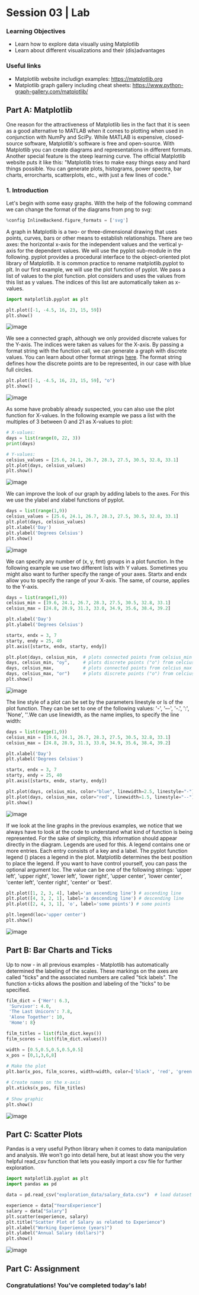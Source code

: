 # Session 03 | Lab

### Learning Objectives
- Learn how to explore data visually using Matplotlib
- Learn about different visualizations and their (dis)advantages

### Useful links
- Matplotlib website includign examples: https://matplotlib.org
- Matplotlib graph gallery including cheat sheets: https://www.python-graph-gallery.com/matplotlib/

## Part A: Matplotlib
One reason for the attractiveness of Matplotlib lies in the fact that it is seen as a good alternative to MATLAB when it comes to 
plotting when used in conjunction with NumPy and SciPy. While MATLAB is expensive, closed-source software, 
Matplotlib's software is free and open-source. With Matplotlib you can create diagrams and representations in 
different formats. Another special feature is the steep learning curve.
The official Matplotlib website puts it like this: "Matplotlib tries to make easy things easy and hard things possible.
You can generate plots, histograms, power spectra, bar charts, errorcharts, scatterplots, etc., with just a few lines of code."
### 1. Introduction
Let's begin with some easy graphs.
With the help of the following command we can change the format of the diagrams from png to svg:
```python
%config InlineBackend.figure_formats = ['svg']
```
A graph in Matplotlib is a two- or three-dimensional drawing that uses points, curves, bars or other means to establish
relationships. There are two axes: the horizontal x-axis for the independent values and the vertical y-axis for the 
dependent values. We will use the pyplot sub-module in the following. pyplot provides a procedural interface to the
object-oriented plot library of Matplotlib. It is common practice to rename matplotlib.pyplot to plt. In our first example,
we will use the plot function of pyplot. We pass a list of values to the plot function. plot considers and uses the values
from this list as y values. The indices of this list are automatically taken as x-values.

```python
import matplotlib.pyplot as plt

plt.plot([-1, -4.5, 16, 23, 15, 59])
plt.show()
```
![image](example-plots/line-graph-01.png)

We see a connected graph, although we only provided discrete values for the Y-axis. The indices were taken as values for
the X-axis. By passing a format string with the function call, we can generate a graph with discrete values. You can learn about other format strings [here](https://matplotlib.org/stable/api/_as_gen/matplotlib.pyplot.plot.html).
The format string defines how the discrete points are to be represented, in our case with blue full circles.

```python
plt.plot([-1, -4.5, 16, 23, 15, 59], "o")
plt.show()
```
![image](example-plots/format-string.png)

As some have probably already suspected, you can also use the plot function for X-values. In the following example we
pass a list with the multiples of 3 between 0 and 21 as X-values to plot:

```python
# X-values:
days = list(range(0, 22, 3))
print(days)

# Y-values:
celsius_values = [25.6, 24.1, 26.7, 28.3, 27.5, 30.5, 32.8, 33.1]
plt.plot(days, celsius_values)
plt.show()
```
![image](example-plots/x-values.png)

We can improve the look of our graph by adding labels to the axes. For this we use the ylabel and xlabel functions of pyplot.

```python
days = list(range(1,9))
celsius_values = [25.6, 24.1, 26.7, 28.3, 27.5, 30.5, 32.8, 33.1]
plt.plot(days, celsius_values)
plt.xlabel('Day')
plt.ylabel('Degrees Celsius')
plt.show()
```
![image](example-plots/labels.png)

We can specify any number of (x, y, fmt) groups in a plot function. In the following example we use two different lists
with Y values. Sometimes you might also want to further specify the range of your axes.
Startx and endx allow you to specify the range of your X-axis. The same, of course, applies to the Y-axis.

```python
days = list(range(1,9))
celsius_min = [19.6, 24.1, 26.7, 28.3, 27.5, 30.5, 32.8, 33.1]
celsius_max = [24.8, 28.9, 31.3, 33.0, 34.9, 35.6, 38.4, 39.2]

plt.xlabel('Day')
plt.ylabel('Degrees Celsius')

startx, endx = 3, 7
starty, endy = 25, 40
plt.axis([startx, endx, starty, endy])

plt.plot(days, celsius_min,  # plots connected points from celsius_min
days, celsius_min, "oy",     # plots discrete points ("o") from celcius_min in yellow ("y")
days, celsius_max,           # plots connected points from celcius_max
days, celsius_max, "or")     # plots discrete points ("o") from celcius_max in red ("r")
plt.show()
```
![image](example-plots/multiple_groups.png)

The line style of a plot can be set by the parameters linestyle or ls of the plot function. They can be set to one of the
following values: '-', '–-', '-.', ':', 'None', ''.We can use linewidth, as the name implies, to specify the line width:
```python
days = list(range(1,9))
celsius_min = [19.6, 24.1, 26.7, 28.3, 27.5, 30.5, 32.8, 33.1]
celsius_max = [24.8, 28.9, 31.3, 33.0, 34.9, 35.6, 38.4, 39.2]

plt.xlabel('Day')
plt.ylabel('Degrees Celsius')

startx, endx = 3, 7
starty, endy = 25, 40
plt.axis([startx, endx, starty, endy])

plt.plot(days, celsius_min, color="blue", linewidth=2.5, linestyle="-")
plt.plot(days, celsius_max, color="red", linewidth=1.5, linestyle="--")
plt.show()
```
![image](example-plots/line_style.png)

If we look at the line graphs in the previous examples, we notice that we always have to look at the code to understand
what kind of function is being represented. For the sake of simplicity, this information should appear directly in the
diagram. Legends are used for this. A legend contains one or more entries. Each entry consists of a key and a label.
The pyplot function legend () places a legend in the plot. Matplotlib determines the best position to place the legend.
If you want to have control yourself, you can pass the optional argument loc. The value can be one of the following
strings: 'upper left', 'upper right', 'lower left', 'lower right', 'upper center', 'lower center', 'center left', 'center
 right', 'center' or 'best'.

```python
plt.plot([1, 2, 3, 4], label='an ascending line') # ascending line
plt.plot([4, 3, 2, 1], label='a descending line') # descending line
plt.plot([2, 4, 3, 1], 'o', label='some points') # some points

plt.legend(loc='upper center')
plt.show()
```
![image](example-plots/legend.png)

## Part B: Bar Charts and Ticks
Up to now - in all previous examples - Matplotlib has automatically determined the labeling of the scales. 
These markings on the axes are called "ticks" and the associated numbers are called "tick labels". 
The function x-ticks allows the position and labeling of the "ticks" to be specified.
```python
film_dict = {'Her': 6.3,
 'Survivor': 4.0,
 'The Last Unicorn': 7.8,
 'Alone Together': 10,
 'Home': 8}

film_titles = list(film_dict.keys())
film_scores = list(film_dict.values())

width = [0.5,0.5,0.5,0.5,0.5]
x_pos = [0,1,3,6,8]
 
# Make the plot
plt.bar(x_pos, film_scores, width=width, color=['black', 'red', 'green', 'blue', 'cyan'])

# Create names on the x-axis
plt.xticks(x_pos, film_titles)
 
# Show graphic
plt.show()
```
![image](example-plots/barchart.png)

## Part C: Scatter Plots
Pandas is a very useful Python library when it comes to data manipulation and analysis. We won't go into detail here, but
at least show you the very helpful read_csv function that lets you easily import a csv file for further exploration.

```python
import matplotlib.pyplot as plt
import pandas as pd

data = pd.read_csv("exploration_data/salary_data.csv")  # load dataset

experience = data["YearsExperience"]
salary = data["Salary"]
plt.scatter(experience, salary)
plt.title("Scatter Plot of Salary as related to Experience")
plt.xlabel("Working Experience (years)")
plt.ylabel("Annual Salary (dollars)")
plt.show()
```

![image](example-plots/scatterplot.png)

## Part C: Assignment

### Congratulations! You've completed  today's lab!
